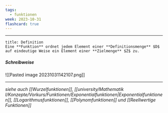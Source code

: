 ```yaml
---
tags:
  - funktionen
week: 2023-10-31
flashcard: true
---
```

***

```ad-important
title: Definition
Eine **Funktion** ordnet jedem Element einer **Definitionsmenge** $D$ auf eindeutige Weise ein Element einer **Zielmenge** $Z$ zu.

```

##### Schreibweise

![[Pasted image 20231031142107.png]]

***
*siehe auch [[Wurzelfunktionen]], [[university/Mathematik I/Konzepte/Vorkurs/Funktionen/Exponentialfunktionen|Exponentialfunktionen]], [[Logarithmusfunktionen]], [[Polynomfunktionen]] und [[Reellwertige Funktionen]]*